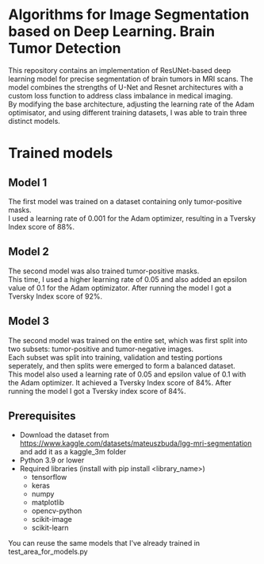 # Algorithms for Image Segmentation based on Deep Learning. Brain Tumor Detection

This repository contains an implementation of ResUNet-based deep learning model for precise segmentation of brain tumors in MRI scans. The model combines the strengths of U-Net and Resnet architectures with a custom loss function to address class imbalance in medical imaging. \
By modifying the base architecture, adjusting the learning rate of the Adam optimisator, and using different training datasets, I was able to train three distinct models.

# Trained models
## Model 1
The first model was trained on a dataset containing only tumor-positive masks. \
I used a learning rate of 0.001 for the Adam optimizer, resulting in a Tversky Index score of 88%.

## Model 2
The second model was also trained tumor-positive masks. \
This time, I used a higher learning rate of 0.05 and also added an epsilon value of 0.1 for the Adam optimizator.
After running the model I got a Tversky Index score of 92%.

## Model 3
The second model was trained on the entire set, which was first split into two subsets: tumor-positive and tumor-negative images. \
Each subset was split into training, validation and testing portions seperately, and then splits were emerged to form a balanced dataset. \
This model also used a learning rate of 0.05 and epsilon value of 0.1 with the Adam optimizer. It achieved a Tversky Index score of 84%.
After running the model I got a Tversky index score of 84%.

## Prerequisites
* Download the dataset from https://www.kaggle.com/datasets/mateuszbuda/lgg-mri-segmentation and add it as a kaggle_3m folder
* Python 3.9 or lower
* Required libraries (install with pip install <library_name>)
  * tensorflow
  * keras
  * numpy
  * matplotlib
  * opencv-python
  * scikit-image
  * scikit-learn

You can reuse the same models that I've already trained in test_area_for_models.py


